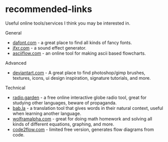 # recommended-links
Useful online tools/services I think you may be interested in.

General

- [dafont.com](https://www.dafont.com/) - a great place to find all kinds of fancy fonts.
- [jfxr.com](https://jfxr.frozenfractal.com/) - a sound effect generator.
- [asciiflow.com](https://asciiflow.com/#/) - an online tool for making ascii based flowcharts.

Advanced

- [deviantart.com](https://www.deviantart.com/) - A great place to find photoshop/gimp brushes, textures, icons, ui design inspiration, signature tutorials, and more.

Technical

- [radio.garden](https://radio.garden/) - a free online interactive globe radio tool, great for studying other languages, beware of propaganda.
- [bab.la](https://bab.la/) - a translation tool that gives words in their natural context, useful when learning another language.
- [wolframalpha.com](https://www.wolframalpha.com/) - great for doing math homework and solving all kinds of different equations, graphing, and more.
- [code2flow.com](https://app.code2flow.com/) - limited free version, generates flow diagrams from code.
